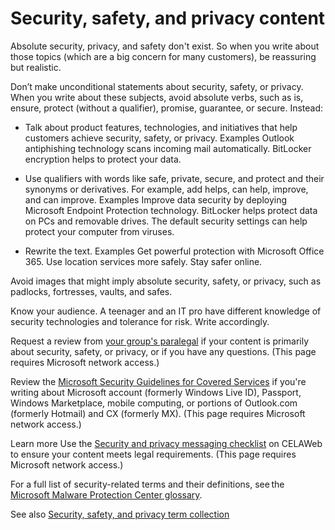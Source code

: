 ﻿# Security, safety, and privacy content

Absolute
security, privacy, and safety don't exist. So when you write about
those topics (which are a big concern for many customers), be reassuring
but realistic.

Don’t make unconditional statements about security, safety, or privacy. When you write about these subjects, avoid absolute verbs, such as is, ensure, protect (without a qualifier), promise, guarantee, or secure. Instead:

  - Talk about product features, technologies, and initiatives that help customers achieve security, safety, or privacy.
    Examples
    Outlook antiphishing technology scans incoming mail automatically.
    BitLocker encryption helps to protect your data.

<!-- end list -->

  - Use qualifiers with words like safe, private, secure, and protect and their synonyms or derivatives. For example, add helps, can help, improve, and can improve.
    Examples
    Improve data security by deploying Microsoft Endpoint Protection technology.
    BitLocker helps protect data on PCs and removable drives.
    The default security settings can help protect your computer from viruses.

<!-- end list -->

  - Rewrite the text.
    Examples
    Get powerful protection with Microsoft Office 365. 
    Use location services more safely.
    Stay safer online.

Avoid images that might imply absolute security, safety, or privacy, such as padlocks, fortresses, vaults, and safes. 

Know your audience. A teenager and an IT pro have different knowledge of security technologies and tolerance for risk. Write accordingly.

Request a review from [your group's paralegal](https://microsoft.sharepoint.com/sites/lcaweb/Pages/Applications/LegalContact.aspx) if your content is primarily about security, safety, or privacy, or if you have any questions. (This page requires Microsoft network access.)

Review the [Microsoft Security Guidelines for Covered Services](https://microsoft.sharepoint.com/sites/LCAWebAuthoring/LSWDocuments/Microsoft_Security_Guidelines_For_Covered_Services_Marketing.docx?d=wd7f81ee2e7c6424c82fa70dc26d03084) if you're writing about Microsoft account (formerly Windows Live ID), Passport, Windows Marketplace, mobile computing, or portions of Outlook.com (formerly Hotmail) and CX (formerly MX). (This page requires Microsoft network access.)

Learn more Use the [Security and privacy messaging checklist](https://microsoft.sharepoint.com/sites/LCAWeb/Home/Marketing/Marketing-and-Advertising-Content/Security-Privacy) on CELAWeb to ensure your content meets legal requirements. (This page requires Microsoft network access.)

For a full list of security-related terms and their definitions, see the [Microsoft Malware Protection Center glossary](http://www.microsoft.com/security/portal/mmpc/shared/glossary.aspx). 

See also [Security, safety, and privacy term collection](/style-guide/a-z-word-list-term-collections/term-collections/security-safety-privacy-terms)
